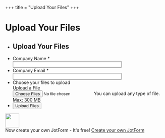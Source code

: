 +++
title = "Upload Your Files"
+++

<div id="main" tabindex="-1"></div>

# Upload Your Files

<script src="https://cdn.jotfor.ms/js/vendor/imageinfo.js?v=3.3.5440" type="text/javascript"></script>
<script src="https://cdn.jotfor.ms/file-uploader/fileuploader.js?v=3.3.5440"></script>
<script src="https://cdn.jotfor.ms/static/prototype.forms.js" type="text/javascript"></script>
<script src="https://cdn.jotfor.ms/static/jotform.forms.js?3.3.5440" type="text/javascript"></script>
<script type="text/javascript"> JotForm.init(function(){ JotForm.alterTexts({"ageVerificationError":"You must be older than {minAge} years old to submit this form.","alphabetic":"This field can only contain letters","alphanumeric":"This field can only contain letters and numbers.","ccDonationMinLimitError":"Minimum amount is {minAmount} {currency}","ccInvalidCVC":"CVC number is invalid.","ccInvalidExpireDate":"Expire date is invalid.","ccInvalidNumber":"Credit Card Number is invalid.","ccMissingDetails":"Please fill up the Credit Card details.","ccMissingDonation":"Please enter numeric values for donation amount.","ccMissingProduct":"Please select at least one product.","characterLimitError":"Too many Characters. The limit is","characterMinLimitError":"Too few characters. The minimum is","confirmClearForm":"Are you sure you want to clear the form?","confirmEmail":"E-mail does not match","currency":"This field can only contain currency values.","cyrillic":"This field can only contain cyrillic characters","dateInvalid":"This date is not valid. The date format is {format}","dateInvalidSeparate":"This date is not valid. Enter a valid {element}.","dateLimited":"This date is unavailable.","disallowDecimals":"Please enter a whole number.","email":"Please enter a valid e-mail address. A valid email address includes an @ symbol.","fillMask":"Field value must fill mask.","freeEmailError":"Free email accounts are not allowed","generalError":"There are errors on the form. Please fix them before continuing.","generalPageError":"There are errors on this page. Please fix them before continuing.","gradingScoreError":"Score total should only be less than or equal to","incompleteFields":"There are incomplete required fields. Please complete them.","inputCarretErrorA":"Input should not be less than the minimum value:","inputCarretErrorB":"Input should not be greater than the maximum value:","lessThan":"Your score should be less than or equal to","maxDigitsError":"The maximum digits allowed is","maxSelectionsError":"The maximum number of selections allowed is ","minSelectionsError":"The minimum required number of selections is ","multipleFileUploads_emptyError":"{file} is empty, please select files again without it.","multipleFileUploads_fileLimitError":"Only {fileLimit} file uploads allowed.","multipleFileUploads_minSizeError":"{file} is too small, minimum file size is {minSizeLimit}.","multipleFileUploads_onLeave":"The files are being uploaded, if you leave now the upload will be cancelled.","multipleFileUploads_sizeError":"{file} is too large, maximum file size is {sizeLimit}.","multipleFileUploads_typeError":"{file} has invalid extension. Only {extensions} are allowed.","nextButtonText":"Next","numeric":"This field can only contain numeric values","pastDatesDisallowed":"Date must not be in the past.","pleaseWait":"Please wait...","prevButtonText":"Previous","progressMiddleText":"of","required":"This field is required.","requireEveryCell":"Every cell is required.","requireEveryRow":"Every row is required.","requireOne":"At least one field required.","reviewBackText":"Back to Form","reviewSubmitText":"Review and Submit","seeAllText":"See All","submissionLimit":"Sorry! Only one entry is allowed. Multiple submissions are disabled for this form.","submitButtonText":"Submit","uploadExtensions":"You can only upload following files:","uploadFilesize":"File size cannot be bigger than:","uploadFilesizemin":"File size cannot be smaller than:","url":"This field can only contain a valid URL","wordLimitError":"Too many words. The limit is","wordMinLimitError":"Too few words. The minimum is"}); setTimeout(function() { JotForm.initMultipleUploads(); }, 2); /*INIT-END*/
}); JotForm.prepareCalculationsOnTheFly([null,{"name":"uploadYour","qid":"1","text":"Upload Your Files","type":"control_head"},{"name":"submitForm","qid":"2","text":"Upload Files","type":"control_button"},null,{"name":"email4","qid":"4","subLabel":"","text":"Company Email","type":"control_email"},{"name":"uploadFile","qid":"5","subLabel":"You can upload any type of file. Max: 300 MB","text":"Choose your files to upload","type":"control_fileupload"},null,{"description":"","name":"companyName","qid":"7","subLabel":"","text":"Company Name","type":"control_textbox"}]); setTimeout(function() {
JotForm.paymentExtrasOnTheFly([null,{"name":"uploadYour","qid":"1","text":"Upload Your Files","type":"control_head"},{"name":"submitForm","qid":"2","text":"Upload Files","type":"control_button"},null,{"name":"email4","qid":"4","subLabel":"","text":"Company Email","type":"control_email"},{"name":"uploadFile","qid":"5","subLabel":"You can upload any type of file. Max: 300 MB","text":"Choose your files to upload","type":"control_fileupload"},null,{"description":"","name":"companyName","qid":"7","subLabel":"","text":"Company Name","type":"control_textbox"}]);}, 20); </script>
<link href="https://cdn.jotfor.ms/static/formCss.css?3.3.5440" rel="stylesheet" type="text/css" />
<link type="text/css" media="print" rel="stylesheet" href="https://cdn.jotfor.ms/css/printForm.css?3.3.5440" />
<link type="text/css" rel="stylesheet" href="https://cdn.jotfor.ms/css/styles/nova.css?3.3.5440" />
<link type="text/css" rel="stylesheet" href="https://cdn.jotfor.ms/themes/CSS/566a91c2977cdfcd478b4567.css?themeRevisionID=59fb4852cf3bfe589c6c6f21"/>
 <form class="jotform-form" action="https://submit.jotform.co/submit/80921104284854/" method="post" enctype="multipart/form-data" name="form_80921104284854" id="80921104284854" accept-charset="utf-8"> <input type="hidden" name="formID" value="80921104284854" /> <div class="form-all"> <ul class="form-section page-section"> <li id="cid_1" class="form-input-wide" data-type="control_head"> <div class="form-header-group "> <div class="header-text httal htvam"> <h2 id="header_1" class="form-header" data-component="header"> Upload Your Files </h2> </div> </div> </li> <li class="form-line jf-required" data-type="control_textbox" id="id_7"> <label class="form-label form-label-top form-label-auto" id="label_7" for="input_7"> Company Name <span class="form-required"> * </span> </label> <div id="cid_7" class="form-input-wide jf-required"> <input type="text" id="input_7" name="q7_companyName" data-type="input-textbox" class="form-textbox validate[required]" size="40" value="" data-component="textbox" required="" /> </div> </li> <li class="form-line jf-required" data-type="control_email" id="id_4"> <label class="form-label form-label-top form-label-auto" id="label_4" for="input_4"> Company Email <span class="form-required"> * </span> </label> <div id="cid_4" class="form-input-wide jf-required"> <input type="email" id="input_4" name="q4_email4" class="form-textbox validate[required, Email]" size="40" value="" data-component="email" required="" /> </div> </li> <li class="form-line" data-type="control_fileupload" id="id_5"> <label class="form-label form-label-top" id="label_5" for="input_5"> Choose your files to upload </label> <div id="cid_5" class="form-input-wide"> <div data-wrapper-react="true"> <span class="form-sub-label-container" style="vertical-align:top"> <div class="qq-uploader-buttonText-value"> Upload a File </div> <input type="file" id="input_5" name="q5_uploadFile[]" multiple="" class="form-upload-multiple" data-imagevalidate="yes" data-file-accept="pdf, doc, docx, xls, csv, txt, rtf, html, zip, mp3, wma, mpg, flv, avi, jpg, jpeg, png, gif" data-file-maxsize="307201" data-file-minsize="0" data-file-limit="0" data-component="fileupload" /> <label class="form-sub-label" for="input_5" style="min-height:13px"> You can upload any type of file. Max: 300 MB </label> </span> <span style="display:none" class="cancelText"> Cancel </span> <span style="display:none" class="ofText"> of </span> </div> </div> </li> <li class="form-line" data-type="control_button" id="id_2"> <div id="cid_2" class="form-input-wide"> <div style="text-align:left" class="form-buttons-wrapper"> <button id="input_2" type="submit" class="form-submit-button" data-component="button"> Upload Files </button> </div> </div> </li> <li style="display:none"> Should be Empty: <input type="text" name="website" value="" /> </li> </ul> </div> <script> JotForm.showJotFormPowered = "new_footer"; </script> <input type="hidden" id="simple_spc" name="simple_spc" value="80921104284854" /> <script type="text/javascript"> document.getElementById("si" + "mple" + "_spc").value = "80921104284854-80921104284854"; </script> <div class="formFooter-heightMask"> </div> <div class="formFooter"> <a href="https://www.jotform.com/?utm_source=formfooter&utm_medium=banner&utm_term=80921104284854&utm_content=jotform_logo&utm_campaign=powered_by_jotform_test_old_le" target="_blank" class="formFooter-logoLink"><img class="formFooter-logo" src="https://cdn.jotfor.ms/assets/img/logo/logo-new@1x.png" alt="" style="height: 44px;"></a> <div class="formFooter-rightSide"> <span class="formFooter-text"> Now create your own JotForm - It's free! </span> <a class="formFooter-button" href="https://www.jotform.com/?utm_source=formfooter&utm_medium=banner&utm_term=80921104284854&utm_content=jotform_button&utm_campaign=powered_by_jotform_test_old_le" target="_blank">Create your own JotForm</a> </div> </div>
</form>
<script type="text/javascript">JotForm.ownerView=true;</script>